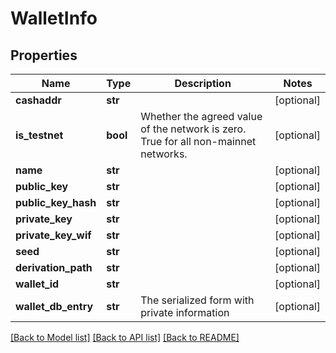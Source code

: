 # WalletInfo

## Properties
Name | Type | Description | Notes
------------ | ------------- | ------------- | -------------
**cashaddr** | **str** |  | [optional] 
**is_testnet** | **bool** | Whether the agreed value of the network is zero. True for all non-mainnet networks. | [optional] 
**name** | **str** |  | [optional] 
**public_key** | **str** |  | [optional] 
**public_key_hash** | **str** |  | [optional] 
**private_key** | **str** |  | [optional] 
**private_key_wif** | **str** |  | [optional] 
**seed** | **str** |  | [optional] 
**derivation_path** | **str** |  | [optional] 
**wallet_id** | **str** |  | [optional] 
**wallet_db_entry** | **str** | The serialized form with private information | [optional] 

[[Back to Model list]](../README.md#documentation-for-models) [[Back to API list]](../README.md#documentation-for-api-endpoints) [[Back to README]](../README.md)


